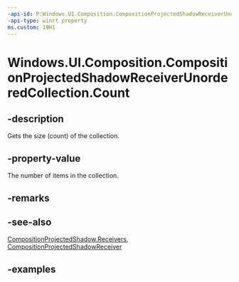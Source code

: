 ```yaml
---
-api-id: P:Windows.UI.Composition.CompositionProjectedShadowReceiverUnorderedCollection.Count
-api-type: winrt property
ms.custom: 19H1
---
```


<!-- Property syntax.
public int Count { get; }
-->

# Windows.UI.Composition.CompositionProjectedShadowReceiverUnorderedCollection.Count

## -description

Gets the size (count) of the collection.



## -property-value

The number of items in the collection.

## -remarks

## -see-also

[CompositionProjectedShadow.Receivers](compositionprojectedshadow_receivers.md), [CompositionProjectedShadowReceiver](compositionprojectedshadowreceiver.md)

## -examples

